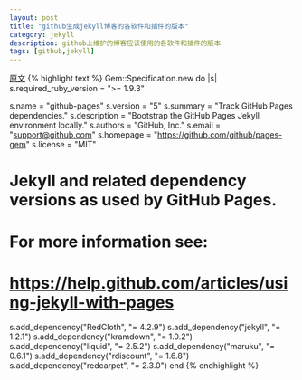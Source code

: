 ```yaml
---
layout: post
title: "github生成jekyll博客的各软件和插件的版本"
category: jekyll
description: github上维护的博客应该使用的各软件和插件的版本
tags: [github,jekyll]
---
```

[原文](https://github.com/github/pages-gem/blob/master/github-pages.gemspec#L16)
{% highlight text %}
Gem::Specification.new do |s|
  s.required_ruby_version = ">= 1.9.3"
 
  s.name                  = "github-pages"
  s.version               = "5"
  s.summary               = "Track GitHub Pages dependencies."
  s.description           = "Bootstrap the GitHub Pages Jekyll environment locally."
  s.authors               = "GitHub, Inc."
  s.email                 = "support@github.com"
  s.homepage              = "https://github.com/github/pages-gem"
  s.license               = "MIT"
 
  # Jekyll and related dependency versions as used by GitHub Pages.
  # For more information see:
  # https://help.github.com/articles/using-jekyll-with-pages
 
 
  s.add_dependency("RedCloth",   "= 4.2.9")
  s.add_dependency("jekyll",     "= 1.2.1")
  s.add_dependency("kramdown",   "= 1.0.2")
  s.add_dependency("liquid",     "= 2.5.2")
  s.add_dependency("maruku",     "= 0.6.1")
  s.add_dependency("rdiscount",  "= 1.6.8")
  s.add_dependency("redcarpet",  "= 2.3.0")
end
{% endhighlight %}

